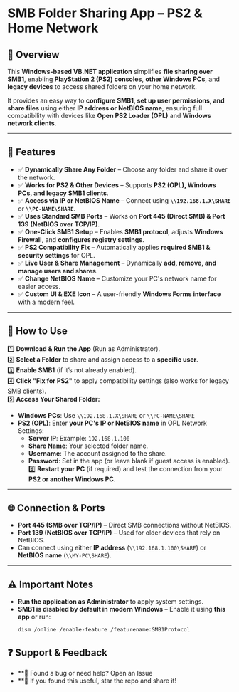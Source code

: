 # **SMB Folder Sharing App – PS2 & Home Network**

## **📌 Overview**  
This **Windows-based VB.NET application** simplifies **file sharing over SMB1**, enabling **PlayStation 2 (PS2) consoles**, **other Windows PCs**, and **legacy devices** to access shared folders on your home network.  

It provides an easy way to **configure SMB1, set up user permissions, and share files** using either **IP address or NetBIOS name**, ensuring full compatibility with devices like **Open PS2 Loader (OPL)** and **Windows network clients**.

---

## **🔹 Features**  
- ✅ **Dynamically Share Any Folder** – Choose any folder and share it over the network.  
- ✅ **Works for PS2 & Other Devices** – Supports **PS2 (OPL), Windows PCs, and legacy SMB1 clients**.  
- ✅ **Access via IP or NetBIOS Name** – Connect using **`\\192.168.1.X\SHARE`** or **`\\PC-NAME\SHARE`**.  
- ✅ **Uses Standard SMB Ports** – Works on **Port 445 (Direct SMB) & Port 139 (NetBIOS over TCP/IP)**.  
- ✅ **One-Click SMB1 Setup** – Enables **SMB1 protocol**, adjusts **Windows Firewall**, and **configures registry settings**.  
- ✅ **PS2 Compatibility Fix** – Automatically applies **required SMB1 & security settings** for OPL.  
- ✅ **Live User & Share Management** – Dynamically **add, remove, and manage users and shares**.  
- ✅ **Change NetBIOS Name** – Customize your PC's network name for easier access.  
- ✅ **Custom UI & EXE Icon** – A user-friendly **Windows Forms interface** with a modern feel.  

---

## **🔧 How to Use**  
1️⃣ **Download & Run the App** (Run as Administrator).  
2️⃣ **Select a Folder** to share and assign access to a **specific user**.  
3️⃣ **Enable SMB1** (if it’s not already enabled).  
4️⃣ **Click "Fix for PS2"** to apply compatibility settings (also works for legacy SMB clients).  
5️⃣ **Access Your Shared Folder:**  
   - **Windows PCs**: Use `\\192.168.1.X\SHARE` or `\\PC-NAME\SHARE`  
   - **PS2 (OPL)**: Enter **your PC's IP or NetBIOS name** in OPL Network Settings:  
     - **Server IP**: Example: `192.168.1.100`  
     - **Share Name**: Your selected folder name.  
     - **Username**: The account assigned to the share.  
     - **Password**: Set in the app (or leave blank if guest access is enabled).  
6️⃣ **Restart your PC** (if required) and test the connection from your **PS2 or another Windows PC**.  

---

## **🌐 Connection & Ports**  
- **Port 445 (SMB over TCP/IP)** – Direct SMB connections without NetBIOS.  
- **Port 139 (NetBIOS over TCP/IP)** – Used for older devices that rely on NetBIOS.  
- Can connect using either **IP address** (`\\192.168.1.100\SHARE`) or **NetBIOS name** (`\\MY-PC\SHARE`).  

---

## **⚠️ Important Notes**  
- **Run the application as Administrator** to apply system settings.
- **SMB1 is disabled by default in modern Windows** – Enable it using **this app** or run:
  ```
  dism /online /enable-feature /featurename:SMB1Protocol
  ```
  
## **❓ Support & Feedback**
- **💬 Found a bug or need help? Open an Issue
- **🌟 If you found this useful, star the repo and share it!
